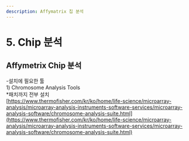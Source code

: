 ```yaml
---
description: Affymatrix 칩 분석
---
```


# 5. Chip 분석

## Affymetrix Chip 분석 

-설치에 필요한 툴  
1\) Chromosome Analysis Tools  
\*패치까지 전부 설치  
[https://www.thermofisher.com/kr/ko/home/life-science/microarray-analysis/microarray-analysis-instruments-software-services/microarray-analysis-software/chromosome-analysis-suite.html](https://www.thermofisher.com/kr/ko/home/life-science/microarray-analysis/microarray-analysis-instruments-software-services/microarray-analysis-software/chromosome-analysis-suite.html)  
  


